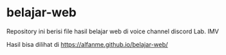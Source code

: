 # belajar-web
Repository ini berisi file hasil belajar web di voice channel discord Lab. IMV

Hasil bisa dilihat di https://alfanme.github.io/belajar-web/
